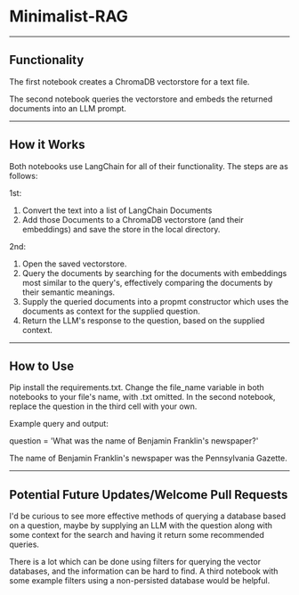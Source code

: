 # Minimalist-RAG
-------
Functionality
-------

The first notebook creates a ChromaDB vectorstore for a text file.

The second notebook queries the vectorstore and embeds the returned documents into an LLM prompt.

-------
How it Works
-------
Both notebooks use LangChain for all of their functionality.
The steps are as follows:


1st:
1. Convert the text into a list of LangChain Documents
2. Add those Documents to a ChromaDB vectorstore (and their embeddings) and save the store in the local directory.


2nd:


1. Open the saved vectorstore.
2. Query the documents by searching for the documents with embeddings most similar to the query's, effectively comparing the documents by their semantic meanings.
3. Supply the queried documents into a propmt constructor which uses the documents as context for the supplied question.
4. Return the LLM's response to the question, based on the supplied context.

-------
How to Use
-------

Pip install the requirements.txt.
Change the file_name variable in both notebooks to your file's name, with .txt omitted. 
In the second notebook, replace the question in the third cell with your own.

Example query and output:

question = 'What was the name of Benjamin Franklin\'s newspaper?'

The name of Benjamin Franklin's newspaper was the Pennsylvania Gazette.

-------
Potential Future Updates/Welcome Pull Requests
-------
I'd be curious to see more effective methods of querying a database based on a question, maybe by supplying an LLM with the question along with some context for the search and having it return some recommended queries.

There is a lot which can be done using filters for querying the vector databases, and the information can be hard to find. A third notebook with some example filters using a non-persisted database would be helpful.

